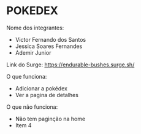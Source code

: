 # POKEDEX

Nome dos integrantes: 
- Victor Fernando dos Santos
- Jessica Soares Fernandes
- Ademir Junior

Link do Surge: https://endurable-bushes.surge.sh/

O que funciona:
- Adicionar a pokédex
- Ver a pagina de detalhes

O que não funciona: 
- Não tem paginção na home
- Item 4
